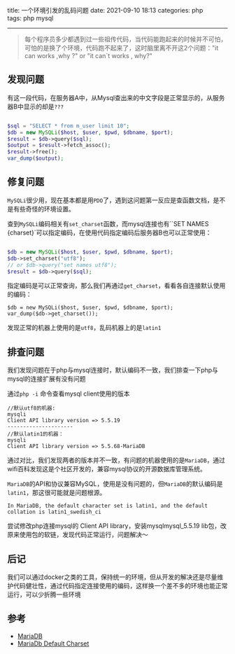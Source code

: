 title: 一个环境引发的乱码问题
date: 2021-09-10 18:13
categories: php  
tags: php mysql

---

>  每个程序员多少都遇到过一些祖传代码，当代码能跑起来的时候并不可怕，可怕的是换了个环境，代码跑不起来了，这时脑里离不开这2个问题："it can works ,why ?"  or  "it can`t works , why?"

## 发现问题

有这一段代码，在服务器A中，从Mysql查出来的中文字段是正常显示的，从服务器B中显示的却是`???`

```php

$sql = "SELECT * from m_user limit 10";
$db = new MySQLi($host, $user, $pwd, $dbname, $port);
$result = $db->query($sql);
$output = $result->fetch_assoc();
$result->free();
var_dump($output);
```



## 修复问题

`MySQLi`很少用，现在基本都是用`PDO`了，遇到这问题第一反应是查函数文档，是不是有些奇怪的环境设置。

查到`MySQLi`编码相关有`set_charset`函数，而mysql连接也有``SET NAMES {charset}`可以指定编码，在使用代码指定编码后服务器B也可以正常使用：

```php

$db = new MySQLi($host, $user, $pwd, $dbname, $port);
$db->set_charset("utf8");
// or $db->query("set names utf8");
$result = $db->query($sql);

```

指定编码是可以正常查询，那么我们再通过`get_charset`，看看各自连接默认使用的编码：

```
$db = new MySQLi($host, $user, $pwd, $dbname, $port);
var_dump($db->get_charset());
```

发现正常的机器上使用的是`utf8`，乱码机器上的是`latin1`

## 排查问题

我们发现问题在于php与mysql连接时，默认编码不一致，我们排查一下php与mysql的连接扩展有没有问题

通过`php -i` 命令查看mysql client使用的版本

```
//默认utf8的机器:
mysqli
Client API library version => 5.5.19
---------------------
//默认latin1的机器：
mysqli
Client API library version => 5.5.68-MariaDB
```

通过对比，我们发现两者的版本并不一致，有问题的机器使用的是`MariaDB`，通过wifi百科发现这是个社区开发的，兼容mysql协议的开源数据库管理系统。

`MariaDB`的API和协议兼容MySQL，使用是没有问题的，但`MariaDB`的默认编码是`latin1`，那这很可能就是问题根源。

```
In MariaDB, the default character set is latin1, and the default collation is latin1_swedish_ci
```

尝试修改php连接mysql的 Client API library，安装mysqlmysql_5.5.19 lib包，改原来使用包的软链，发现代码正常运行，问题解决～

## 后记

我们可以通过docker之类的工具，保持统一的环境，但从开发的解决还是尽量维护代码健壮性，通过代码指定连接使用的编码，这样换一个差不多的环境也能正常运行，可以少折腾一些环境

## 参考

* [MariaDB](MariaDB)
* [MariaDb Default Charset](https://mariadb.com/kb/en/setting-character-sets-and-collations/)



